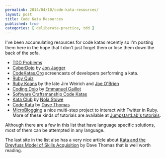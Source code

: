 ```yaml
---
permalink: 2014/04/10/code-kata-resources/
layout: post
title: Code Kata Resources
published: true
categories: [ deliberate-practice, tdd ]
---
```


I've been accumulating resources for code katas recently so I'm posting 
them here in the hope that I don't just forget them or lose them down the 
back of the sofa.

* [TDD Problems](https://sites.google.com/site/tddproblems/all-problems-1)
* [CyberDojo](http://www.cyber-dojo.com/) by [Jon Jagger](http://jonjagger.blogspot.co.uk/)
* [CodeKatas.Org](http://codekatas.org/) screencasts of developers performing a kata.
* [Ruby Quiz](http://rubyquiz.com/)
* [Ruby Koans](http://rubykoans.com/) by the late Jim Weirich and [Joe O'Brien](http://twitter.com/objo)
* [Coding Dojo](http://codingdojo.org/) by [Emmanuel Gaillot](http://codingdojo.org/cgi-bin/index.pl?EmmanuelGaillot)
* [Software Craftsmanship Code Katas](http://katas.softwarecraftsmanship.org/)
* [Kata Club](http://www.kataclub.com/) by [Nola Stowe](http://blog.rubygeek.com/)
* [Code Kata](http://codekata.com/) by [Dave Thomas](http://pragdave.me/)
* [MicroBlogging](http://tutorials.jumpstartlab.com/projects/microblogger.html) a nice 
multi-step project to interact with Twitter in Ruby. More of these kinds of tutorials are
available at [JumpstartLab's tutorials](http://tutorials.jumpstartlab.com/).

Although there are a few in this list that have language specific solutions, 
most of them can be attempted in any language.

The last site in the list also has a very nice article about 
[Kata and the Dreyfuss Model of Skills Acquisition](http://codekata.com/kata/kata-kumite-koan-and-dreyfus/)
by Dave Thomas that is well worth reading. 

